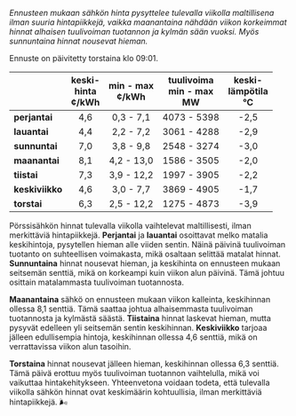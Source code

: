 *Ennusteen mukaan sähkön hinta pysyttelee tulevalla viikolla maltillisena ilman suuria hintapiikkejä, vaikka maanantaina nähdään viikon korkeimmat hinnat alhaisen tuulivoiman tuotannon ja kylmän sään vuoksi. Myös sunnuntaina hinnat nousevat hieman.*

Ennuste on päivitetty torstaina klo 09:01.

|              | keski-<br>hinta<br>¢/kWh | min - max<br>¢/kWh | tuulivoima<br>min - max<br>MW | keski-<br>lämpötila<br>°C |
|:-------------|:----------------:|:----------------:|:-------------:|:-------------:|
| **perjantai**  | 4,6              | 0,3 - 7,1        | 4073 - 5398   | -2,5          |
| **lauantai**  | 4,4              | 2,2 - 7,2        | 3061 - 4288   | -2,9          |
| **sunnuntai** | 7,0              | 3,8 - 9,8        | 2548 - 3274   | -3,0          |
| **maanantai** | 8,1              | 4,2 - 13,0       | 1586 - 3505   | -2,0          |
| **tiistai**   | 7,3              | 3,9 - 12,2       | 1997 - 3905   | -2,2          |
| **keskiviikko** | 4,6            | 3,0 - 7,7        | 3869 - 4905   | -1,7          |
| **torstai**   | 6,3              | 2,5 - 12,2       | 1275 - 4873   | -3,9          |

Pörssisähkön hinnat tulevalla viikolla vaihtelevat maltillisesti, ilman merkittäviä hintapiikkejä. **Perjantai** ja **lauantai** osoittavat melko matalia keskihintoja, pysytellen hieman alle viiden sentin. Näinä päivinä tuulivoiman tuotanto on suhteellisen voimakasta, mikä osaltaan selittää matalat hinnat. **Sunnuntaina** hinnat nousevat hieman, ja keskihinta on ennusteen mukaan seitsemän senttiä, mikä on korkeampi kuin viikon alun päivinä. Tämä johtuu osittain matalammasta tuulivoiman tuotannosta.

**Maanantaina** sähkö on ennusteen mukaan viikon kalleinta, keskihinnan ollessa 8,1 senttiä. Tämä saattaa johtua alhaisemmasta tuulivoiman tuotannosta ja kylmästä säästä. **Tiistaina** hinnat laskevat hieman, mutta pysyvät edelleen yli seitsemän sentin keskihinnan. **Keskiviikko** tarjoaa jälleen edullisempia hintoja, keskihinnan ollessa 4,6 senttiä, mikä on verrattavissa viikon alun tasoihin.

**Torstaina** hinnat nousevat jälleen hieman, keskihinnan ollessa 6,3 senttiä. Tämä päivä erottuu myös tuulivoiman tuotannon vaihtelulla, mikä voi vaikuttaa hintakehitykseen. Yhteenvetona voidaan todeta, että tulevalla viikolla sähkön hinnat ovat keskimäärin kohtuullisia, ilman merkittäviä hintapiikkejä. 🌬️
